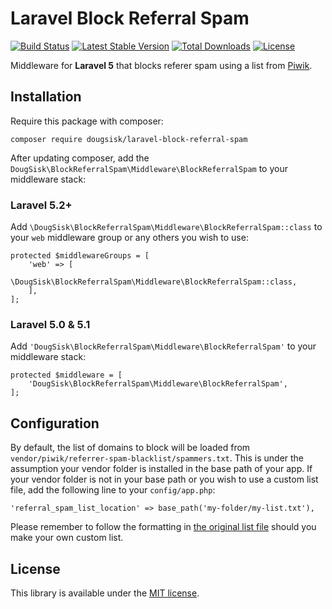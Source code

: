 Laravel Block Referral Spam
==============================
[![Build Status](https://travis-ci.org/DougSisk/laravel-block-referral-spam.svg?branch=master)](https://travis-ci.org/DougSisk/laravel-block-referral-spam)
[![Latest Stable Version](https://poser.pugx.org/dougsisk/laravel-block-referral-spam/version)](https://packagist.org/packages/dougsisk/laravel-block-referral-spam)
[![Total Downloads](https://poser.pugx.org/dougsisk/laravel-block-referral-spam/downloads)](https://packagist.org/packages/dougsisk/laravel-block-referral-spam)
[![License](https://poser.pugx.org/dougsisk/laravel-block-referral-spam/license)](https://packagist.org/packages/dougsisk/laravel-block-referral-spam)

Middleware for **Laravel 5** that blocks referer spam using a list from [Piwik](https://github.com/piwik/referrer-spam-blacklist).

Installation
------------

Require this package with composer:

```
composer require dougsisk/laravel-block-referral-spam
```

After updating composer, add the `DougSisk\BlockReferralSpam\Middleware\BlockReferralSpam` to your middleware stack:

### Laravel 5.2+

Add `\DougSisk\BlockReferralSpam\Middleware\BlockReferralSpam::class` to your `web` middleware group or any others you wish to use:
```
protected $middlewareGroups = [
    'web' => [
        \DougSisk\BlockReferralSpam\Middleware\BlockReferralSpam::class,
    ],
];
```

### Laravel 5.0 & 5.1
Add `'DougSisk\BlockReferralSpam\Middleware\BlockReferralSpam'` to your middleware stack:
```
protected $middleware = [
    'DougSisk\BlockReferralSpam\Middleware\BlockReferralSpam',
];
```

Configuration
-------------

By default, the list of domains to block will be loaded from `vendor/piwik/referrer-spam-blacklist/spammers.txt`. This is under the assumption your vendor folder is installed in the base path of your app. If your vendor folder is not in your base path or you wish to use a custom list file, add the following line to your `config/app.php`:

```
'referral_spam_list_location' => base_path('my-folder/my-list.txt'),
```

Please remember to follow the formatting in [the original list file](https://github.com/piwik/referrer-spam-blacklist/blob/master/spammers.txt) should you make your own custom list.

License
-------

This library is available under the [MIT license](LICENSE).